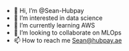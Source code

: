 - 👋 Hi, I’m @Sean-Hubpay
- 👀 I’m interested in data science
- 🌱 I’m currently learning AWS
- 💞️ I’m looking to collaborate on MLOps
- 📫 How to reach me Sean@hubpay.ae

<!---
Sean-Hubpay/Sean-Hubpay is a ✨ special ✨ repository because its `README.md` (this file) appears on your GitHub profile.
You can click the Preview link to take a look at your changes.
--->

